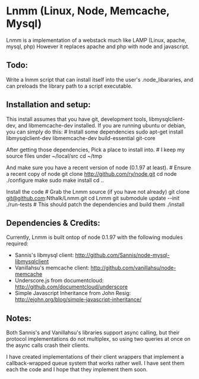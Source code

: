 Lnmm (Linux, Node, Memcache, Mysql)
===================================
Lnmm is a implementation of a webstack much like LAMP (Linux, apache, mysql, php)
However it replaces apache and php with node and javascript.

Todo:
-----------------------------------
Write a lnmm script that can install itself into the user's .node_libararies,
and can preloads the library path to a script executable. 

Installation and setup:
-----------------------------------
This install assumes that you have git, development tools, libmysqlclient-dev, 
and libmemcache-dev installed. If you are running ubuntu or debian, you can simply
do this: 
    # Install some dependencies
    sudo apt-get install libmysqlclient-dev libmemcache-dev build-essential git-core

After getting those dependencies, Pick a place to install into.
    # I keep my source files under ~/local/src
    cd ~/tmp

And make sure you have a recent version of node (0.1.97 at least).
    # Ensure a recent copy of node
    git clone http://github.com/ry/node.git
    cd node
    ./configure
    make
    sudo make install
    cd ..

Install the code
    # Grab the Lnmm source (if you have not already)
    git clone git@github.com:Nthalk/Lnmm.git
    cd Lnmm
    git submodule update --init
    ./run-tests
    # This should patch the dependencies and build them
    ./install
    

Dependencies & Credits:
-----------------------------------
Currently, Lnmm is built ontop of node 0.1.97 with the following modules required:
 * Sannis's libmysql client: http://github.com/Sannis/node-mysql-libmysqlclient
 * Vanillahsu's memcache client: http://github.com/vanillahsu/node-memcache
 * Underscore.js from documentcloud: http://github.com/documentcloud/underscore
 * Simple Javascript Inheritance from John Resig: http://ejohn.org/blog/simple-javascript-inheritance/

Notes:
-----------------------------------
Both Sannis's and Vanillahsu's libraries support async calling, but their protocol
implementations do not multiplex, so using two queries at once on the async
calls crash their clients.

I have created implementations of their client wrappers that implement a
callback-wrapped queue system that works rather well. I have sent them each the
code and I hope that they implement them soon. 

